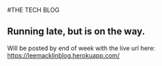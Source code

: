 #THE TECH BLOG
## Running late, but is on the way.
Will be posted by end of week with the live url here:
https://leemacklinblog.herokuapp.com/